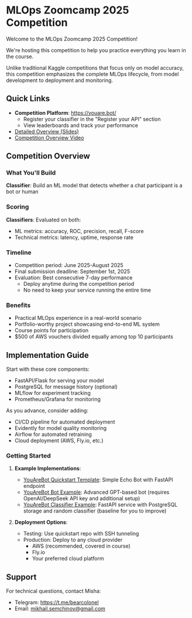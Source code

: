 # MLOps Zoomcamp 2025 Competition

Welcome to the MLOps Zoomcamp 2025 Competition!

We're hosting this competition to help you practice everything you learn in the course.

Unlike traditional Kaggle competitions that focus only on model accuracy, this competition emphasizes the complete MLOps lifecycle, from model development to deployment and monitoring.

## Quick Links
- **Competition Platform**: https://youare.bot/ 
  - Register your classifier in the "Register your API" section
  - View leaderboards and track your performance
- [Detailed Overview (Slides)](https://docs.google.com/presentation/d/1-DIRH8wh-Rc251oZLjFNzQF0Fm0yUYe9PmLm00b3SyM/edit?usp=sharing)
- [Competition Overview Video](https://www.youtube.com/watch?v=ZxUVBG4z5uE)

## Competition Overview

### What You'll Build


**Classifier**: Build an ML model that detects whether a chat participant is a bot or human

### Scoring

**Classifiers**: Evaluated on both:
  - ML metrics: accuracy, ROC, precision, recall, F-score
  - Technical metrics: latency, uptime, response rate

### Timeline
- Competition period: June 2025-August 2025
- Final submission deadline: September 1st, 2025
- Evaluation: Best consecutive 7-day performance
  - Deploy anytime during the competition period
  - No need to keep your service running the entire time

### Benefits
- Practical MLOps experience in a real-world scenario
- Portfolio-worthy project showcasing end-to-end ML system
- Course points for participation
- $500 of AWS vouchers divided equally among top 10 participants

## Implementation Guide

Start with these core components:
- FastAPI/Flask for serving your model
- PostgreSQL for message history (optional)
- MLflow for experiment tracking
- Prometheus/Grafana for monitoring

As you advance, consider adding:
- CI/CD pipeline for automated deployment
- Evidently for model quality monitoring
- Airflow for automated retraining
- Cloud deployment (AWS, Fly.io, etc.)

### Getting Started
1. **Example Implementations**:
   - [YouAreBot Quickstart Template](https://github.com/open-cu/youarebot-quickstart): Simple Echo Bot with FastAPI endpoint
   - [YouAreBot Bot Example](https://github.com/open-cu/youarebot-bot): Advanced GPT-based bot (requires OpenAI/DeepSeek API key and additional setup)
   - [YouAreBot Classifier Example](https://github.com/open-cu/youarebot-classifier): FastAPI service with PostgreSQL storage and random classifier (baseline for you to improve)

2. **Deployment Options**:
   - Testing: Use quickstart repo with SSH tunneling
   - Production: Deploy to any cloud provider
     - AWS (recommended, covered in course)
     - Fly.io
     - Your preferred cloud platform

## Support
For technical questions, contact Misha:
- Telegram: https://t.me/bearcolonel
- Email: mikhail.semchinov@gmail.com
